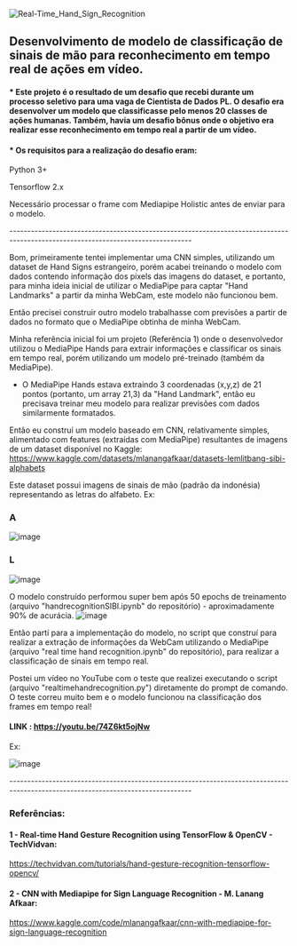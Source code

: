 ![Real-Time_Hand_Sign_Recognition](https://user-images.githubusercontent.com/105673165/199635985-2081100e-75da-4f78-8325-e8dbe3c83d8c.png)

## Desenvolvimento de modelo de classificação de sinais de mão para reconhecimento em tempo real de ações em vídeo.

#### * Este projeto é o resultado de um desafio que recebi durante um processo seletivo para uma vaga de Cientista de Dados PL. O desafio era desenvolver um modelo que classificasse pelo menos 20 classes de ações humanas. Também, havia um desafio bônus onde o objetivo era realizar esse reconhecimento em tempo real a partir de um vídeo.

#### * Os requisitos para a realização do desafio eram:
Python 3+

Tensorflow 2.x

Necessário processar o frame com Mediapipe Holistic antes de enviar para o modelo.

*---------------------------------------------------------------------------------------------------------------------------------*

Bom, primeiramente tentei implementar uma CNN simples, utilizando um dataset de Hand Signs estrangeiro, porém acabei treinando o modelo com dados contendo informação dos pixels das imagens do dataset, e portanto, para minha ideia inicial de utilizar o MediaPipe para captar "Hand Landmarks" a partir da minha WebCam, este modelo não funcionou bem.

Então precisei construir outro modelo trabalhasse com previsões a partir de dados no formato que o MediaPipe obtinha de minha WebCam.

Minha referência inicial foi um projeto (Referência 1) onde o desenvolvedor utilizou o MediaPipe Hands para extrair informações e classificar os sinais em tempo real, porém utilizando um modelo pré-treinado (também da MediaPipe).
* O MediaPipe Hands estava extraindo 3 coordenadas (x,y,z) de 21 pontos (portanto, um array 21,3) da "Hand Landmark", então eu precisava treinar meu modelo para realizar previsões com dados similarmente formatados.

Então eu construí um modelo baseado em CNN, relativamente simples, alimentado com features (extraídas com MediaPipe) resultantes de imagens de um dataset disponível no Kaggle:
 https://www.kaggle.com/datasets/mlanangafkaar/datasets-lemlitbang-sibi-alphabets
 
Este dataset possui imagens de sinais de mão (padrão da indonésia) representando as letras do alfabeto. 
Ex:
### A
![image](https://user-images.githubusercontent.com/105673165/194180319-37a3c9ab-cdc8-4e9f-9159-3fb342eb38c1.png)

### L
![image](https://user-images.githubusercontent.com/105673165/194180391-f2aa671b-9fc8-4afa-9e64-ab8d76cfefca.png)

O modelo construído performou super bem após 50 epochs de treinamento (arquivo "handrecognitionSIBI.ipynb" do repositório) - aproximadamente 90% de acurácia.
![image](https://user-images.githubusercontent.com/105673165/194180533-7285afb6-3132-46ad-a614-688388414df2.png)

Então partí para a implementação do modelo, no script que construí para realizar a extração de informações da WebCam utilizando o MediaPipe (arquivo "real time hand recognition.ipynb" do repositório), para realizar a classificação de sinais em tempo real.

Postei um vídeo no YouTube com o teste que realizei executando o script (arquivo "realtimehandrecognition.py") diretamente do prompt de comando. O teste correu muito bem e o modelo funcionou na classificação dos frames em tempo real!

#### LINK : https://youtu.be/74Z6kt5ojNw

Ex:

![image](https://user-images.githubusercontent.com/105673165/194181503-1d806074-c475-4cb1-9b5a-74e5ce40f623.png)



*---------------------------------------------------------------------------------------------------------------------------------*

### Referências:
#### 1 - Real-time Hand Gesture Recognition using TensorFlow & OpenCV - TechVidvan:
https://techvidvan.com/tutorials/hand-gesture-recognition-tensorflow-opencv/

#### 2 - CNN with Mediapipe for Sign Language Recognition - M. Lanang Afkaar:
https://www.kaggle.com/code/mlanangafkaar/cnn-with-mediapipe-for-sign-language-recognition

